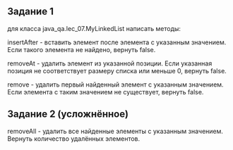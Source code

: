 ## Задание 1

для класса java_qa.lec_07.MyLinkedList написать методы:

insertAfter - вставить элемент после элемента с указанным значением.
Если такого элемента не найдено, вернуть false. 

removeAt - удалить элемент из указанной позиции.
Если указанная позиция не соответствует размеру списка или меньше 0, вернуть false.

remove - удалить первый найденный элемент с указанным значением.
Если элемента с таким значением не существует, вернуть false.

## Задание 2 (усложнённое)

removeAll - удалить все найденные элементы с указанным значением. Вернуть количество удалённых элементов.

